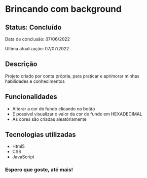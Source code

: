<h1>Brincando com background</h1>

<h2>Status: Concluído</h2>
<p>Data de conclusão: 07/06/2022</p>
<p>Ultima atualização: 07/07/2022</p>

<h2>Descrição</h2>
<p>Projeto criado por conta própria, para praticar e aprimorar minhas habilidades e conhecimentos</p>

<h2>Funcionalidades</h2>
<ul>
	<li>Alterar a cor de fundo clicando no botão</li>
	<li>É possível visualizar o valor da cor de fundo em HEXADECIMAL</li>
	<li>As cores são criadas aleatóriamente</li>
</ul>

<h2>Tecnologias utilizadas</h2>
<ul>
	<li>Html5</li>
	<li>CSS</li>
	<li>JavaScript</li>
</ul>

<h3>Espero que goste, até mais!</h3>
